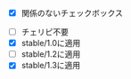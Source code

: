 
- [x] 関係のないチェックボックス

<!-- !cherry-picker -->

- [ ] チェリピ不要
- [x] stable/1.0に適用
- [ ] stable/1.2に適用
- [x] stable/1.3に適用

<!-- !cherry-picker-end -->
